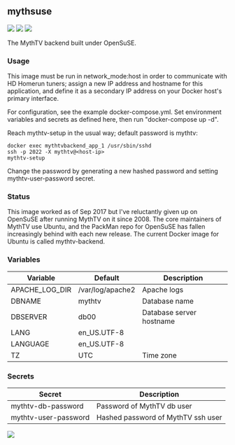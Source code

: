 ## mythsuse
[![](https://images.microbadger.com/badges/version/instantlinux/mythsuse.svg)](https://microbadger.com/images/instantlinux/mythsuse "Version badge") [![](https://images.microbadger.com/badges/image/instantlinux/mythsuse.svg)](https://microbadger.com/images/instantlinux/mythsuse "Image badge") [![](https://images.microbadger.com/badges/commit/instantlinux/mythsuse.svg)](https://microbadger.com/images/instantlinux/mythsuse "Commit badge")

The MythTV backend built under OpenSuSE.

### Usage

This image must be run in network_mode:host in order to communicate with HD Homerun tuners; assign a new IP address and hostname for this application, and define it as a secondary IP address on your Docker host's primary interface.

For configuration, see the example docker-compose.yml. Set environment variables and secrets as defined here, then run "docker-compose up -d".

Reach mythtv-setup in the usual way; default password is mythtv:
~~~
docker exec mythtvbackend_app_1 /usr/sbin/sshd
ssh -p 2022 -X mythtv@<host-ip>
mythtv-setup
~~~
Change the password by generating a new hashed password and setting mythtv-user-password secret.

### Status

This image worked as of Sep 2017 but I've reluctantly given up on OpenSuSE after running MythTV on it since 2008. The core maintainers of MythTV use Ubuntu, and the PackMan repo for OpenSuSE has fallen increasingly behind with each new release. The current Docker image for Ubuntu is called mythtv-backend.

### Variables
Variable | Default | Description
-------- | ------- | -----------
APACHE_LOG_DIR | /var/log/apache2 | Apache logs
DBNAME | mythtv | Database name
DBSERVER | db00 | Database server hostname
LANG | en_US.UTF-8 | 
LANGUAGE | en_US.UTF-8 | 
TZ | UTC | Time zone

### Secrets
Secret | Description
------ | -----------
mythtv-db-password | Password of MythTV db user
mythtv-user-password | Hashed password of MythTV ssh user

[![](https://images.microbadger.com/badges/license/instantlinux/mythsuse.svg)](https://microbadger.com/images/instantlinux/mythsuse "License badge")
